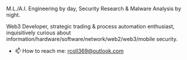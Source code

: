 M.L./A.I. Engineering by day, Security Research & Malware Analysis by night.

Web3 Developer, strategic trading & process automation enthusiast, inquisitively curious about information/hardware/software/network/web2/web3/mobile security. 

- 📫 How to reach me: rcoll369@outlook.com

<!---
collerepo/collerepo is a ✨ special ✨ repository because its `README.md` (this file) appears on your GitHub profile.
You can click the Preview link to take a look at your changes.
--->
